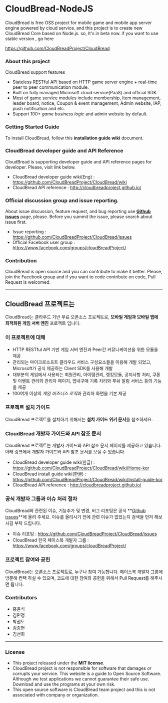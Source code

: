 # CloudBread-NodeJS
CloudBread is free OSS project for mobile game and mobile app server engine powered by cloud service. and this project is to create new CloudBread Core based on Node.js. so, It's in beta now.
if you want to use stable version , go here

https://github.com/CloudBreadProject/CloudBread

### About this project

CloudBread support features

- Stateless RESTful API based on HTTP game server engine + real-time peer to peer communication module.
- Built on fully managed Microsoft cloud service(PaaS) and official SDK.
- Most of game service modules include membership, Item management, leader board, notice, Coupon & event management, Admin website, IAP, push notification and etc.
- Support 100+ *game business logic* and admin website by default.

### Getting Started Guide

To install CloudBread, follow this **installation guide wiki** document.

### CloudBread developer guide and API Reference

CloudBread is supporting developer guide and API reference pages for developer. Please, visit link below.

- CloudBread developer guide wiki(Eng) : https://github.com/CloudBreadProject/CloudBread/wiki
- CloudBread API reference : http://cloudbreadproject.github.io/

### Official discussion group and issue reporting.

About issue discussion, feature request, and bug reporting use **[Github issues](https://github.com/CloudBreadProject/CloudBread/issues)** page, please. Before you summit the issue, please search about issue first.

- Issue reporting : https://github.com/CloudBreadProject/CloudBread/issues
- Official Facebook user group : https://www.facebook.com/groups/cloudBreadProject/

### Contribution

CloudBread is open source and you can contribute to make it better. Please, join the Facebook group and if you want to code contribute on code, Pull Request is welcomed.



---

## CloudBread 프로젝트는

CloudBread는 클라우드 기반 무료 오픈소스 프로젝트로, **모바일 게임과 모바일 앱에 최적화된 게임 서버 엔진** 프로젝트 입니다.

### 이 프로젝트에 대해

- HTTP RESTful API 기반 게임 서버 엔진과 Peer간 커뮤니케이션을 위한 모듈을 제공
- 관리되는 마이크로소프트 클라우드 서비스 구성요소들을 이용해 개발 되었고, Microsoft가 공식 제공하는 Client SDK를 사용해 개발
- 대부분의 게임에서 사용되는 회원관리, 아이템관리, 랭킹모듈, 공지사항 처리, 쿠폰 및 이벤트 관리와 관리자 페이지, 앱내구매 기록 처리와 푸쉬 알림 서비스 등의 기능을 제공
- 100여개 이상의 *게임 비즈니스 로직*과 관리자 화면을 기본 제공

### 프로젝트 설치 가이드

CloudBread 프로젝트를 설치하기 위해서는 **설치 가이드 위키 문서**를 참조하세요.

### CloudBread 개발자 가이드와 API 참조 문서

CloudBread 프로젝트는 개발자 가이드와 API 참조 문서 페이지를 제공하고 있습니다. 아래 링크에서 개발자 가이드와 API 참조 문서를 보실 수 있습니다.

- CloudBread developer guide wiki(한글) : https://github.com/CloudBreadProject/CloudBread/wiki/Home-kor
- CloudBread install guide wiki(한글) : https://github.com/CloudBreadProject/CloudBread/wiki/Install-guide-kor
- CloudBread API reference : http://cloudbreadproject.github.io/

### 공식 개발자 그룹과 이슈 처리 절차

CloudBread와 관련된 이슈, 기능추가 및 변경, 버그 리포팅은 공식 **[Github issues](https://github.com/CloudBreadProject/CloudBread/issues)**에 올려 주세요. 이슈를 올리시기 전에 관련 이슈가 없었는지 검색을 먼저 해보시길 부탁 드립니다.

- 이슈 리포팅 : https://github.com/CloudBreadProject/CloudBread/issues
- CloudBread 한국 페이스북 개발자 그룹 : https://www.facebook.com/groups/cloudBreadProject/

### 프로젝트 참여와 공헌

CloudBread는 오픈소스 프로젝트로, 누구나 참여 가능합니다. 페이스북 개발자 그룹에 방문해 컨택 하실 수 있으며, 코드에 대한 참여와 공헌을 위해서 Pull Request를 해주시면 됩니다.

### Contributors
* 홍윤석
* 김민정
* 박권도
* 김종현
* 김선희
---

### License

- This project released under the **MIT license**.
- CloudBread project is not responsible for software that damages or corrupts your service. This website is a guide to Open Source Software. Although we test applications we cannot guarantee their safe use. Download and use the programs at your own risk.
- This open source software is CloudBread team project and this is not associated with company or organization.

